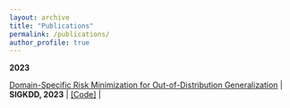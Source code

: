 ```yaml
---
layout: archive
title: "Publications"
permalink: /publications/
author_profile: true
---
```


**2023**


[Domain-Specific Risk Minimization for Out-of-Distribution Generalization](https://arxiv.org/abs/2208.08661) \|  **SIGKDD, 2023** \| [[Code]](https://github.com/yfzhang114/AdaNPC) \|